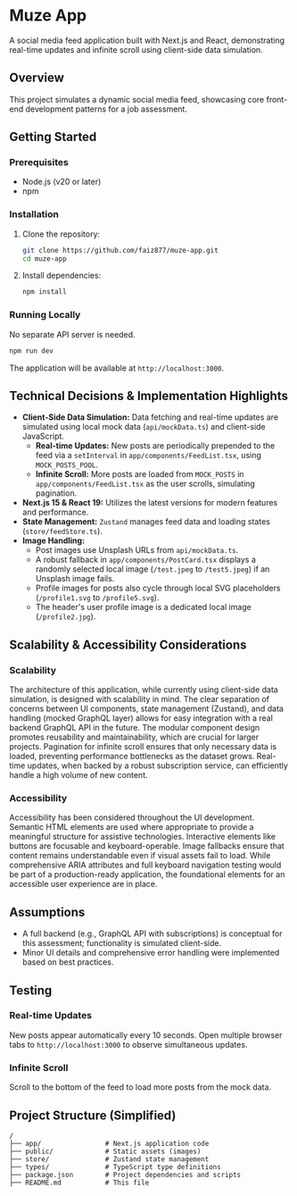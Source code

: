 # Muze App

A social media feed application built with Next.js and React, demonstrating real-time updates and infinite scroll using client-side data simulation.

## Overview

This project simulates a dynamic social media feed, showcasing core front-end development patterns for a job assessment.

## Getting Started

### Prerequisites

- Node.js (v20 or later)
- npm

### Installation

1.  Clone the repository:
    ```bash
    git clone https://github.com/faiz877/muze-app.git
    cd muze-app
    ```
2.  Install dependencies:
    ```bash
    npm install
    ```

### Running Locally

No separate API server is needed.

```bash
npm run dev
```

The application will be available at `http://localhost:3000`.

## Technical Decisions & Implementation Highlights

*   **Client-Side Data Simulation:** Data fetching and real-time updates are simulated using local mock data (`api/mockData.ts`) and client-side JavaScript.
    *   **Real-time Updates:** New posts are periodically prepended to the feed via a `setInterval` in `app/components/FeedList.tsx`, using `MOCK_POSTS_POOL`.
    *   **Infinite Scroll:** More posts are loaded from `MOCK_POSTS` in `app/components/FeedList.tsx` as the user scrolls, simulating pagination.
*   **Next.js 15 & React 19:** Utilizes the latest versions for modern features and performance.
*   **State Management:** `Zustand` manages feed data and loading states (`store/feedStore.ts`).
*   **Image Handling:**
    *   Post images use Unsplash URLs from `api/mockData.ts`.
    *   A robust fallback in `app/components/PostCard.tsx` displays a randomly selected local image (`/test.jpeg` to `/test5.jpeg`) if an Unsplash image fails.
    *   Profile images for posts also cycle through local SVG placeholders (`/profile1.svg` to `/profile5.svg`).
    *   The header's user profile image is a dedicated local image (`/profile2.jpg`).

## Scalability & Accessibility Considerations

### Scalability

The architecture of this application, while currently using client-side data simulation, is designed with scalability in mind. The clear separation of concerns between UI components, state management (Zustand), and data handling (mocked GraphQL layer) allows for easy integration with a real backend GraphQL API in the future. The modular component design promotes reusability and maintainability, which are crucial for larger projects. Pagination for infinite scroll ensures that only necessary data is loaded, preventing performance bottlenecks as the dataset grows. Real-time updates, when backed by a robust subscription service, can efficiently handle a high volume of new content.

### Accessibility

Accessibility has been considered throughout the UI development. Semantic HTML elements are used where appropriate to provide a meaningful structure for assistive technologies. Interactive elements like buttons are focusable and keyboard-operable. Image fallbacks ensure that content remains understandable even if visual assets fail to load. While comprehensive ARIA attributes and full keyboard navigation testing would be part of a production-ready application, the foundational elements for an accessible user experience are in place.

## Assumptions

*   A full backend (e.g., GraphQL API with subscriptions) is conceptual for this assessment; functionality is simulated client-side.
*   Minor UI details and comprehensive error handling were implemented based on best practices.

## Testing

### Real-time Updates

New posts appear automatically every 10 seconds. Open multiple browser tabs to `http://localhost:3000` to observe simultaneous updates.

### Infinite Scroll

Scroll to the bottom of the feed to load more posts from the mock data.

## Project Structure (Simplified)

```
/
├── app/                # Next.js application code
├── public/             # Static assets (images)
├── store/              # Zustand state management
├── types/              # TypeScript type definitions
├── package.json        # Project dependencies and scripts
├── README.md           # This file
```